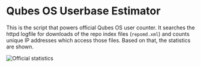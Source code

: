 # Qubes OS Userbase Estimator

This is the script that powers official Qubes OS user counter. It searches the
httpd logfile for downloads of the repo index files (`repomd.xml`) and counts
unique IP addresses which access those files. Based on that, the statistics are
shown.

![Official statistics](http://tools.qubes-os.org/counter/stats.svg)
